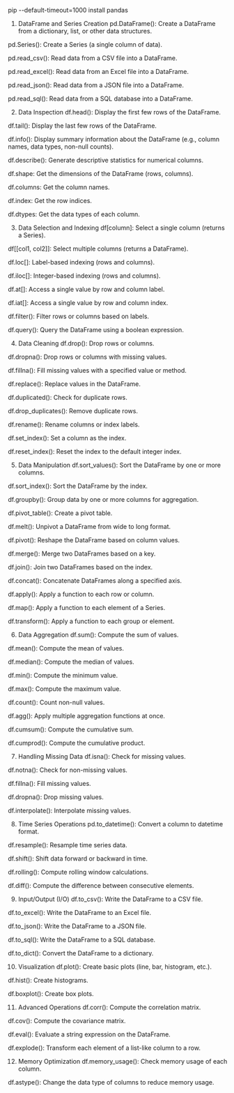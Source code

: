 pip --default-timeout=1000 install pandas

1. DataFrame and Series Creation
pd.DataFrame(): Create a DataFrame from a dictionary, list, or other data structures.

pd.Series(): Create a Series (a single column of data).

pd.read_csv(): Read data from a CSV file into a DataFrame.

pd.read_excel(): Read data from an Excel file into a DataFrame.

pd.read_json(): Read data from a JSON file into a DataFrame.

pd.read_sql(): Read data from a SQL database into a DataFrame.

2. Data Inspection
df.head(): Display the first few rows of the DataFrame.

df.tail(): Display the last few rows of the DataFrame.

df.info(): Display summary information about the DataFrame (e.g., column names, data types, non-null counts).

df.describe(): Generate descriptive statistics for numerical columns.

df.shape: Get the dimensions of the DataFrame (rows, columns).

df.columns: Get the column names.

df.index: Get the row indices.

df.dtypes: Get the data types of each column.

3. Data Selection and Indexing
df[column]: Select a single column (returns a Series).

df[[col1, col2]]: Select multiple columns (returns a DataFrame).

df.loc[]: Label-based indexing (rows and columns).

df.iloc[]: Integer-based indexing (rows and columns).

df.at[]: Access a single value by row and column label.

df.iat[]: Access a single value by row and column index.

df.filter(): Filter rows or columns based on labels.

df.query(): Query the DataFrame using a boolean expression.

4. Data Cleaning
df.drop(): Drop rows or columns.

df.dropna(): Drop rows or columns with missing values.

df.fillna(): Fill missing values with a specified value or method.

df.replace(): Replace values in the DataFrame.

df.duplicated(): Check for duplicate rows.

df.drop_duplicates(): Remove duplicate rows.

df.rename(): Rename columns or index labels.

df.set_index(): Set a column as the index.

df.reset_index(): Reset the index to the default integer index.

5. Data Manipulation
df.sort_values(): Sort the DataFrame by one or more columns.

df.sort_index(): Sort the DataFrame by the index.

df.groupby(): Group data by one or more columns for aggregation.

df.pivot_table(): Create a pivot table.

df.melt(): Unpivot a DataFrame from wide to long format.

df.pivot(): Reshape the DataFrame based on column values.

df.merge(): Merge two DataFrames based on a key.

df.join(): Join two DataFrames based on the index.

df.concat(): Concatenate DataFrames along a specified axis.

df.apply(): Apply a function to each row or column.

df.map(): Apply a function to each element of a Series.

df.transform(): Apply a function to each group or element.

6. Data Aggregation
df.sum(): Compute the sum of values.

df.mean(): Compute the mean of values.

df.median(): Compute the median of values.

df.min(): Compute the minimum value.

df.max(): Compute the maximum value.

df.count(): Count non-null values.

df.agg(): Apply multiple aggregation functions at once.

df.cumsum(): Compute the cumulative sum.

df.cumprod(): Compute the cumulative product.

7. Handling Missing Data
df.isna(): Check for missing values.

df.notna(): Check for non-missing values.

df.fillna(): Fill missing values.

df.dropna(): Drop missing values.

df.interpolate(): Interpolate missing values.

8. Time Series Operations
pd.to_datetime(): Convert a column to datetime format.

df.resample(): Resample time series data.

df.shift(): Shift data forward or backward in time.

df.rolling(): Compute rolling window calculations.

df.diff(): Compute the difference between consecutive elements.

9. Input/Output (I/O)
df.to_csv(): Write the DataFrame to a CSV file.

df.to_excel(): Write the DataFrame to an Excel file.

df.to_json(): Write the DataFrame to a JSON file.

df.to_sql(): Write the DataFrame to a SQL database.

df.to_dict(): Convert the DataFrame to a dictionary.

10. Visualization
df.plot(): Create basic plots (line, bar, histogram, etc.).

df.hist(): Create histograms.

df.boxplot(): Create box plots.

11. Advanced Operations
df.corr(): Compute the correlation matrix.

df.cov(): Compute the covariance matrix.

df.eval(): Evaluate a string expression on the DataFrame.

df.explode(): Transform each element of a list-like column to a row.

12. Memory Optimization
df.memory_usage(): Check memory usage of each column.

df.astype(): Change the data type of columns to reduce memory usage.